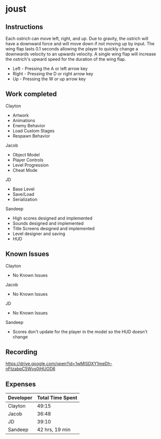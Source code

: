 # joust

## Instructions
Each ostrich can move left, right, and up. Due to gravity, the ostrich will have a downward force and 
will move down if not moving up by input. The wing flap lasts 0.1 seconds allowing the player to quickly change a downwards velocity 
to an upwards velocity. A single wing flap will increase the ostrich's upward speed for the duration of the wing flap.

* Left - Pressing the A or left arrow key
* Right - Pressing the D or right arrow key
* Up - Pressing the W or up arrow key

## Work completed
Clayton
* Artwork
* Animations
* Enemy Behavior
* Load Custom Stages
* Respawn Behavior

Jacob
* Object Model
* Player Controls
* Level Progression
* Cheat Mode

JD
* Base Level
* Save/Load
* Serialization

Sandeep
* High scores designed and implemented
* Sounds designed and implemented
* Title Screens designed and implemented
* Level designer and saving
* HUD

## Known Issues
Clayton
* No Known Issues

Jacob
* No Known Issues

JD
* No Known Issues

Sandeep
* Scores don't update for the player in the model so the HUD doesn't change

## Recording
https://drive.google.com/open?id=1wMISDXY1meDh-nFtzabpC5Wvs0jHUOD6

## Expenses
| Developer | Total Time Spent |
|-----------|------------------|
| Clayton | 49:15 |
| Jacob | 36:48 |
| JD | 39:10 |
| Sandeep | 42 hrs, 19 min |
